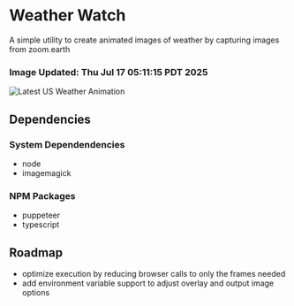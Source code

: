 # Weather Watch

A simple utility to create animated images of weather by capturing images from zoom.earth

### Image Updated: Thu Jul 17 05:11:15 PDT 2025

![Latest US Weather Animation](animations/2025-07-17.webp)

## Dependencies
### System Dependendencies
* node
* imagemagick
### NPM Packages
* puppeteer
* typescript

## Roadmap
* optimize execution by reducing browser calls to only the frames needed
* add environment variable support to adjust overlay and output image options
